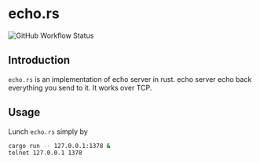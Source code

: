 # echo.rs

![GitHub Workflow Status](https://img.shields.io/github/actions/workflow/status/1995parham-learning/echo.rs/rust.yaml?label=test&logo=github&style=flat-square&branch=main)

## Introduction

`echo.rs` is an implementation of echo server in rust.
echo server echo back everything you send to it.
It works over TCP.

## Usage

Lunch `echo.rs` simply by

```bash
cargo run -- 127.0.0.1:1378 &
telnet 127.0.0.1 1378
```
